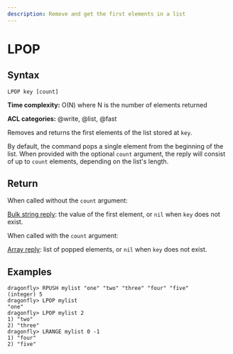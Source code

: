 ```yaml
---
description: Remove and get the first elements in a list
---
```


# LPOP

## Syntax

    LPOP key [count]

**Time complexity:** O(N) where N is the number of elements returned

**ACL categories:** @write, @list, @fast

Removes and returns the first elements of the list stored at `key`.

By default, the command pops a single element from the beginning of the list.
When provided with the optional `count` argument, the reply will consist of up
to `count` elements, depending on the list's length.

## Return

When called without the `count` argument:

[Bulk string reply](https://redis.io/docs/reference/protocol-spec/#bulk-strings): the value of the first element, or `nil` when `key` does not exist.

When called with the `count` argument:

[Array reply](https://redis.io/docs/reference/protocol-spec/#arrays): list of popped elements, or `nil` when `key` does not exist.

## Examples

```shell
dragonfly> RPUSH mylist "one" "two" "three" "four" "five"
(integer) 5
dragonfly> LPOP mylist
"one"
dragonfly> LPOP mylist 2
1) "two"
2) "three"
dragonfly> LRANGE mylist 0 -1
1) "four"
2) "five"
```
